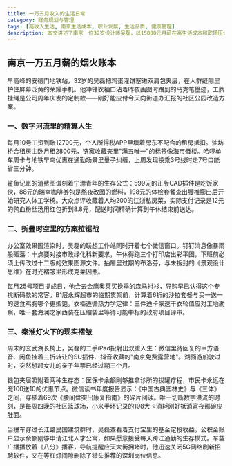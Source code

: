 ```yaml
---
title: 一万五月收入的生活日常
category: 财务规划与管理
tags: [高收入生活, 南京生活成本, 职业发展, 生活品质, 健康管理]
description: 本文讲述了南京一位32岁设计师吴磊，以15000元月薪在高生活成本和职场压力下努力维持生活品质的故事。通过详细记录他在住房、通勤、饮食等方面的精打细算，展现了他如何在忙碌工作中寻找平衡，并关注健康管理。文章反映了大城市中青年职场人的日常生活挑战与应对策略，以及他们对未来规划的思考与行动。
---
```

## 南京一万五月薪的烟火账本

早高峰的安德门地铁站，32岁的吴磊把鸡蛋灌饼塞进双肩包夹层，在人群缝隙里护住屏幕泛黄的荣耀手机。他冲锋衣袖口沾着昨夜画图时蹭到的马克笔墨迹，工牌挂绳是公司周年庆发的定制款——刚好能应付今天向街道办汇报的社区公园改造方案。

### 一、数字河流里的精算人生
每月10号工资到账12700元，个人所得税APP里填着房东不配合的租房抵扣。油坊桥合租房主卧月租2800元，链家收藏夹里"满五唯一"的标签像海市蜃楼。哈啰单车周卡与地铁早鸟优惠在通勤场景里量子纠缠，上周发现换乘3号线时走7号口能省三分钟。

鲨鱼记账的消费图谱刻着宁漂青年的生存公式：599元的正版CAD插件是吃饭家伙，88元的瑞幸咖啡券包是熬夜改图的燃料，198元的体检套餐查出腰椎膨出后开始研究人体工学椅。大众点评收藏着人均200的江浙私房菜，实际支付记录是12元的鸭血粉丝汤用红包折到8.8元，配送时间精确计算到午休结束前送达。

### 二、折叠时空里的方案拉锯战
办公室效果图渲染时，吴磊的联想工作站同时开着七个微信窗口。钉钉消息像暴雨般砸落：十点要对接市政绿化科新要求，午休得跑三个打印店出彩平图，下班前必须上传改过十二版的效果图源文件。抽屉里过期的布洛芬，与未拆封的《景观设计思维》在时光褶皱里形成克莱因瓶。

每月25号项目提成日，他会去金鹰奥莱买换季的森马衬衫，导购早已认得这个专挑断码款的常客。B1层永辉超市的临期货架前，计算着6折的沙拉套餐与买一送一的速食鸡胸哪个更抵饱。衣柜遵循热力学定律：三件迪卡侬速干衣轮值应对工地勘察，唯一套海澜之家西装在压缩袋里等待可能中标的政府项目评审。

### 三、秦淮灯火下的现实褶皱
周末的玄武湖长椅上，吴磊的二手iPad投射出双重人生：微信里待回复的甲方语音、闲鱼挂着三折转让的SU插件、抖音收藏的"南京免费露营地"。湖面游船驶过时，突然想起女儿的亲子年票已经过期三个月。

钱包夹层吸附着两种生存态：医保卡余额刚够推拿诊所的拔罐疗程，市民卡永远在充100送10的优惠节点。微信读书年度报告显示：《中国古典园林史》与《三体》之间，穿插着69次《腰间盘突出康复指南》的碎片阅读。唯一切断数字洪流的时刻，是每周四晚的社区篮球场，小米手环记录的198大卡消耗刚好抵消宵夜那碗皮肚面。

当拼车穿过长江路民国建筑群时，吴磊查看着支付宝里的基金定投收益。公积金账户显示余额刚够申请江北人才公寓，如果愿意接受每天跨江通勤的生存模式。车载广播播放着《八分》播客，导航提醒应天大街拥堵时，他迅速关闭5G网络刷新招聘软件，又在等红灯间隙删除了猎头推荐的深圳岗位信息。